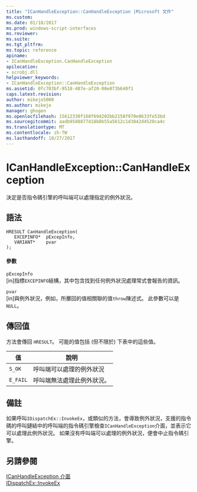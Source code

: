 ```yaml
---
title: "ICanHandleException::CanHandleException |Microsoft 文件"
ms.custom: 
ms.date: 01/18/2017
ms.prod: windows-script-interfaces
ms.reviewer: 
ms.suite: 
ms.tgt_pltfrm: 
ms.topic: reference
apiname:
- ICanHandleException.CanHandleException
apilocation:
- scrobj.dll
helpviewer_keywords:
- ICanHandleException::CanHandleException
ms.assetid: 0fc703bf-9518-487e-af20-00e073b640f1
caps.latest.revision: 
author: mikejo5000
ms.author: mikejo
manager: ghogen
ms.openlocfilehash: 15612330f160f694202bb2158f970e0633fe53bd
ms.sourcegitcommit: aadb9588877418b8b55a5612c1d3842d4520ca4c
ms.translationtype: MT
ms.contentlocale: zh-TW
ms.lasthandoff: 10/27/2017
---
```

# <a name="icanhandleexceptioncanhandleexception"></a>ICanHandleException::CanHandleException
決定是否指令碼引擎的呼叫端可以處理指定的例外狀況。  
  
## <a name="syntax"></a>語法  
  
```  
HRESULT CanHandleException(  
   EXCEPINFO*  pExcepInfo,  
   VARIANT*    pvar  
);  
```  
  
#### <a name="parameters"></a>參數  
 `pExcepInfo`  
 [in]指標`EXCEPINFO`結構，其中包含找到任何例外狀況處理常式會報告的資訊。  
  
 `pvar`  
 [in]與例外狀況，例如，所擲回的值相關聯的值`throw`陳述式。 此參數可以是 `NULL`。  
  
## <a name="return-value"></a>傳回值  
 方法會傳回 `HRESULT`。 可能的值包括 (但不限於) 下表中的這些值。  
  
|值|說明|  
|-----------|-----------------|  
|`S_OK`|呼叫端可以處理的例外狀況|  
|`E_FAIL`|呼叫端無法處理此例外狀況。|  
  
## <a name="remarks"></a>備註  
 如果呼叫`IDispatchEx::InvokeEx`，或類似的方法，會導致例外狀況，支援的指令碼的呼叫鏈結中的呼叫端的指令碼引擎檢查`ICanHandleException`介面，並表示它可以處理此例外狀況。 如果沒有呼叫端可以處理的例外狀況，便會中止指令碼引擎。  
  
## <a name="see-also"></a>另請參閱  
 [ICanHandleException 介面](../../winscript/reference/icanhandleexception-interface.md)   
 [IDispatchEx::InvokeEx](../../winscript/reference/idispatchex-invokeex.md)